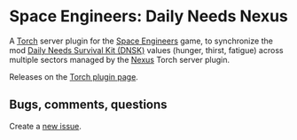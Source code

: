 # Space Engineers: Daily Needs Nexus

A [Torch][0] server plugin for the [Space Engineers][1] game, to synchronize
the mod [Daily Needs Survival Kit (DNSK)][2] values (hunger, thirst, fatigue)
across multiple sectors managed by the [Nexus][3] Torch server plugin.

Releases on the [Torch plugin page][4].

[0]: https://www.spaceengineersgame.com/
[1]: https://torchapi.net/
[2]: https://steamcommunity.com/sharedfiles/filedetails/?id=1608841667
[3]: https://torchapi.net/plugins/item/28a12184-0422-43ba-a6e6-2e228611cca5
[4]: https://torchapi.net/plugins/item/12ed7193-bb89-41e9-b53a-c78b25e9a38b

## Bugs, comments, questions

Create a [new issue][4].

[4]: https://github.com/StalkR/SpaceEngineers-DailyNeedsNexus/issues/new
